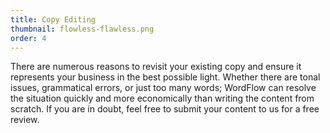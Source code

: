 ```yaml
---
title: Copy Editing
thumbnail: flowless-flawless.png
order: 4
---
```

There are numerous reasons to revisit your existing copy and ensure it represents your business in the best possible light. Whether there are tonal issues, grammatical errors, or just too many words; WordFlow can resolve the situation quickly and more economically than writing the content from scratch. If you are in doubt, feel free to submit your content to us for a free review.
